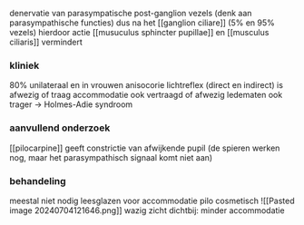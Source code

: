 denervatie van parasympatische post-ganglion vezels (denk aan parasympathische functies)
dus na het [[ganglion ciliare]] (5% en 95% vezels)
hierdoor actie [[musuculus sphincter pupillae]] en [[musculus ciliaris]] vermindert

### kliniek
80% unilateraal en in vrouwen
anisocorie
lichtreflex (direct en indirect) is afwezig of traag
accommodatie ook vertraagd of afwezig
ledematen ook trager -> Holmes-Adie syndroom

### aanvullend onderzoek
[[pilocarpine]] geeft constrictie van afwijkende pupil (de spieren werken nog, maar het parasympathisch signaal komt niet aan)
### behandeling
meestal niet nodig
leesglazen voor accommodatie
pilo cosmetisch
![[Pasted image 20240704121646.png]]
wazig zicht dichtbij: minder accommodatie

